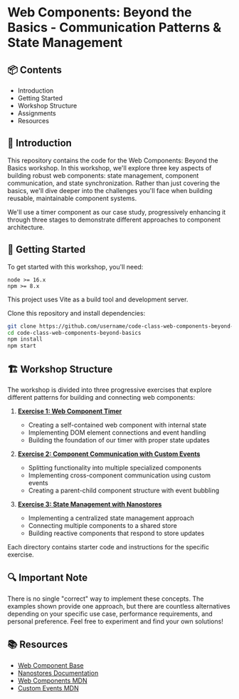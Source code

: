 # Web Components: Beyond the Basics - Communication Patterns & State Management

## 📦 Contents
- Introduction
- Getting Started
- Workshop Structure
- Assignments
- Resources

## 📖 Introduction

This repository contains the code for the Web Components: Beyond the Basics workshop. In this workshop, we'll explore three key aspects of building robust web components: state management, component communication, and state synchronization. Rather than just covering the basics, we'll dive deeper into the challenges you'll face when building reusable, maintainable component systems.

We'll use a timer component as our case study, progressively enhancing it through three stages to demonstrate different approaches to component architecture.

## 🏁 Getting Started

To get started with this workshop, you'll need:
```
node >= 16.x
npm >= 8.x
```

This project uses Vite as a build tool and development server.

Clone this repository and install dependencies:
```bash
git clone https://github.com/username/code-class-web-components-beyond-basics.git
cd code-class-web-components-beyond-basics
npm install
npm start
```

## 🏗️ Workshop Structure

The workshop is divided into three progressive exercises that explore different patterns for building and connecting web components:

1. **[Exercise 1: Web Component Timer](./src/exercise-1/README.md)**
   - Creating a self-contained web component with internal state
   - Implementing DOM element connections and event handling
   - Building the foundation of our timer with proper state updates

2. **[Exercise 2: Component Communication with Custom Events](./src/exercise-2/README.md)**
   - Splitting functionality into multiple specialized components
   - Implementing cross-component communication using custom events
   - Creating a parent-child component structure with event bubbling

3. **[Exercise 3: State Management with Nanostores](./src/exercise-3/README.md)**
   - Implementing a centralized state management approach
   - Connecting multiple components to a shared store
   - Building reactive components that respond to store updates

Each directory contains starter code and instructions for the specific exercise.

## 🔍 Important Note

There is no single "correct" way to implement these concepts. The examples shown provide one approach, but there are countless alternatives depending on your specific use case, performance requirements, and personal preference. Feel free to experiment and find your own solutions!

## 📚 Resources

- [Web Component Base](https://webcomponent.io/)
- [Nanostores Documentation](https://github.com/nanostores/nanostores)
- [Web Components MDN](https://developer.mozilla.org/en-US/docs/Web/Web_Components)
- [Custom Events MDN](https://developer.mozilla.org/en-US/docs/Web/API/CustomEvent)

